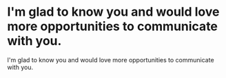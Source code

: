 # I'm glad to know you and would love more opportunities to communicate with you.

I'm glad to know you and would love more opportunities to communicate with you.